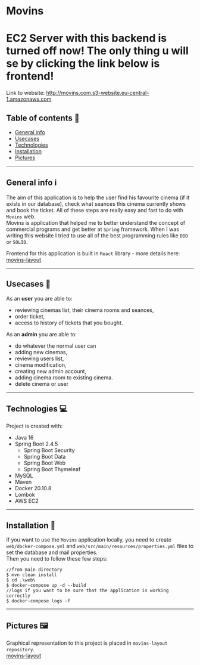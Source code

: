 # Movins

# **EC2 Server with this backend is turned off now! The only thing u will se by clicking the link below is frontend!**

Link to website: http://movins.com.s3-website.eu-central-1.amazonaws.com

## Table of contents 📓

* [General info](#general-info-information_source)
* [Usecases](#usecases-briefcase)
* [Technologies](#technologies-computer)
* [Installation](#installation-hammer)
* [Pictures](#pictures-framed_picture)
***

## General info :information_source:
The aim of this application is to help the user find his favourite cinema (if it exists in our database),
check what seances this cinema currently shows and book the ticket. All of these steps 
are really easy and fast to do with `Movins` web.  
Movins is application that helped me to better understand the concept of commercial programs and get better at `Spring` framework.
When I was writing this website I tried to use all of the best programming rules like `DDD` or `SOLID`.

Frontend for this application is built in `React` library - more details here: [movins-layout](https://github.com/Jankaz2/movins-layout/blob/master/README.md)

***

## Usecases :briefcase:
As an **user** you are able to:
 - reviewing cinemas list, their cinema rooms and seances,
 - order ticket,
 - access to history of tickets that you bought.

As an **admin** you are able to:
 - do whatever the normal user can
 - adding new cinemas,
 - reviewing users list,
 - cinema modification,
 - creating new admin account,
 - adding cinema room to existing cinema.
 - delete cinema or user

***
## Technologies :computer:
Project is created with: 
- Java 16
- Spring Boot 2.4.5
  - Spring Boot Security
  - Spring Boot Data
  - Spring Boot Web
  - Spring Boot Thymeleaf
- MySQL
- Maven
- Docker 20.10.8
- Lombok
- AWS EC2


***
## Installation :hammer:
If you want to use the `Movins` application locally, you need to create `web/docker-compose.yml`
and `web/src/main/resources/properties.yml` files to set the database and mail properties.  
Then you need to follow these few steps:
```aidl
//from main directory
$ mvn clean install
$ cd .\web\
$ docker-compose up -d --build
//logs if you want to be sure that the application is working correctly
$ docker-compose logs -f
```

***
## Pictures :framed_picture:
Graphical representation to this project is placed in `movins-layout repository`.  
[movins-layout](https://github.com/Jankaz2/movins-layout)
